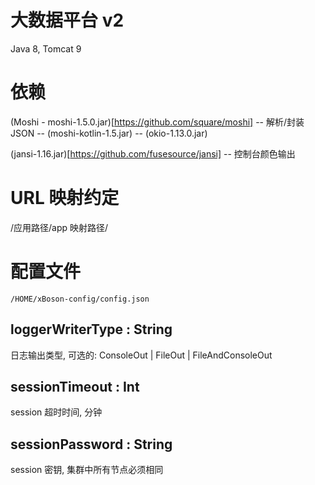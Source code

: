 # 大数据平台 v2

Java 8, Tomcat 9


# 依赖

(Moshi - moshi-1.5.0.jar)[https://github.com/square/moshi] -- 解析/封装 JSON
		-- (moshi-kotlin-1.5.jar)
		-- (okio-1.13.0.jar)
		
(jansi-1.16.jar)[https://github.com/fusesource/jansi] -- 控制台颜色输出
	
		
# URL 映射约定

/应用路径/app 映射路径/


# 配置文件 

`/HOME/xBoson-config/config.json`

## loggerWriterType : String

日志输出类型, 可选的: ConsoleOut | FileOut | FileAndConsoleOut

## sessionTimeout : Int

session 超时时间, 分钟

## sessionPassword : String

session 密钥, 集群中所有节点必须相同